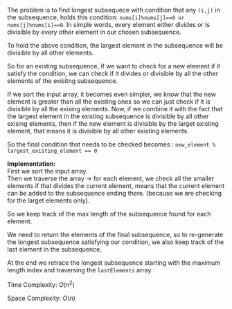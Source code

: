 The problem is to find longest subsequece with condition that any `(i,j)` in the subsequence, holds this condition: `nums[i]%nums[j]==0 or nums[j]%nums[i]==0`. In simple words, every element either divides or is divisible by every other element in our chosen subsequence.

To hold the above condition, the largest element in the subsequence will be divisible by all other elements.

So for an existing subsequence, if we want to check for a new element if it satisfy the condition, we can check if it divides or divisible by all the other elements of the exisitng subsequence. 

If we sort the input array, it becomes even simpler, we know that the new element is greater than all the existing ones so we can just check if it is divisible by all the exising elements. Now, if we combine it with the fact that the largest element in the existing subsequence is divisible by all other exising elements, then if the new element is divisible by the larget existing element, that means it is divisible by all other existing elements.

So the final condition that needs to be checked becomes :
`new_element % largest_existing_element == 0`

**Implementation:**    
First we sort the input array.    
Then we traverse the array -> for each element, we check all the smaller elements if that divides the current element, means that the current element can be added to the subsequence ending there. (because we are checking for the larget elements only).

So we keep track of the max length of the subsequence found for each element.

We need to return the elements of the final subsequence, so to re-generate the longest subsequence satisfying our condition, we also keep track of the last element in the subsequence.

At the end we retrace the longest subsequence starting with the maximum length index and traversing the `lastElements` array.


Time Complexity: $O(n^2)$

Space Complexity: $O(n)$